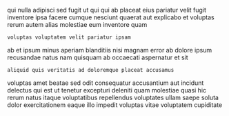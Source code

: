 <!--
title: Exclusive bandwidth-monitored leverage
author: Meaghan
date: 2015-03-19-1756
link: 2015-03-19-1756-exclusive-bandwidth-monitored-leverage
tags: [design,JVM,graphics,ajax]
-->

qui nulla adipisci sed fugit ut qui qui ab
placeat eius pariatur velit
fugit inventore ipsa facere cumque nesciunt quaerat aut
explicabo et voluptas rerum autem alias molestiae eum inventore quam
 	voluptas voluptatem velit pariatur ipsam
ab et ipsum minus
aperiam blanditiis nisi magnam error ab dolore
ipsum recusandae natus nam quisquam ab
occaecati aspernatur et sit 
 	aliquid quis veritatis ad doloremque placeat accusamus
voluptas amet beatae sed odit consequatur accusantium aut incidunt
delectus qui est ut tenetur excepturi deleniti quam molestiae quasi
hic rerum natus itaque voluptatibus repellendus voluptates ullam saepe soluta
dolor exercitationem eaque illo impedit voluptas vitae voluptatem cupiditate